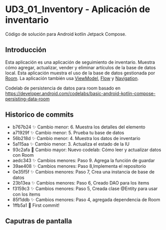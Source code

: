 # UD3_01_Inventory - Aplicación de inventario 

Código de solución para Android kotlin Jetpack Compose.

## Introducción

Esta aplicación es una aplicación de seguimiento de inventario. Muestra cómo agregar, actualizar, vender y eliminar artículos de la base de datos local.
Esta aplicación muestra el uso de la base de datos gestionada por [Room](https://developer.android.com/training/data-storage/room).
La ​​aplicación también usa [ViewModel](https://developer.android.com/topic/libraries/architecture/viewmodel),
[Flow](https://developer.android.com/kotlin/flow)
y [Navigation](https://developer.android.com/topic/libraries/architecture/navigation/).

Codelab de persistencia de datos para room basado en https://developer.android.com/codelabs/basic-android-kotlin-compose-persisting-data-room

## Historico de commits

* b767b24 ✨ Cambio menor: 6. Muestra los detalles del elemento
* a71929f ✨ Cambio menor: 5. Prueba tu base de datos
* 56b218d ✨ Cambio menor: 4. Muestra los datos de inventario
* 5a115aa ✨ Cambio menor: 3. Actualiza el estado de la IU
* 93c2afa 🚀 Cambio mayor: Nuevo codelab: Cómo leer y actualizar datos con Room
* aedc343 ✨ Cambios menores: Paso 9. Agrega la función de guardar
* 39ae408 ✨ Cambios menores: Paso 8,Implementa el repositorio
* 0e35f5f ✨ Cambios menores: Paso 7, Crea una instancia de base de datos
* 23b13ea ✨ Cambios menores: Paso 6, Creado DAO para los items
* f3159c3 ✨ Cambios menores: Paso 5, Creada clase @Entity para usar con los items
* 85f1ddb ✨ Cambios menores: Paso 4, agregada dependencia de Room
* 1ffb5a1 🎉 First commit!

## Caputras de pantalla